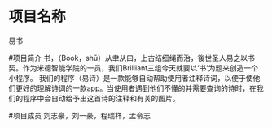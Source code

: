 
# 项目名称
易书






#项目简介
书，（Book，shū）从聿从曰，上古结细绳而治，後世圣人易之以书契。作为米德智能学院的一员，我们Brilliant三组今天就要以‘书’为题来创造一个小程序。
我们的程序（易诗）是一款能够自动帮助使用者注释诗词，以便于使他们更好的理解诗词的一款app。当使用者遇到他们不懂的并需要查询的诗时，在我们的程序中会自动给予出这首诗的注释和有关的图片。








#项目成员
刘志豪，刘一豪，程瑞祥，孟令志
